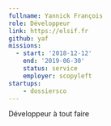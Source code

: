```yaml
---
fullname: Yannick François
role: Développeur
link: https://elsif.fr
github: yaf
missions:
  - start: '2018-12-12'
    end: '2019-06-30'
    status: service
    employer: scopyleft
startups:
    - dossiersco
---
```


Développeur à tout faire
